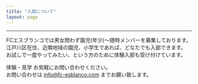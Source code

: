 ```yaml
---
title: "入部について"
layout: page
---
```


***

FCエスブランコでは男女問わず園児(年少)〜随時メンバーを募集しております。  
江戸川区在住、近隣地域の園児、小学生であれば、どなたでも入部できます。  
お試しで一度やってみたい、という方のために体験入部も受け付けています。  

体験・見学 お気軽にお問い合わせください。  
お問い合わせは <a href="mailto:info@fc-esblanco.com" title="メール">info@fc-esblanco.com</a> までお願い致します。

